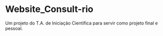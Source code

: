 # Website_Consult-rio
Um projeto do T.A. de Iniciação Científica para servir como projeto final e pessoal.
